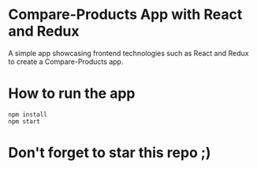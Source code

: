 # Compare-Products App with React and Redux

A simple app showcasing frontend technologies such as React and Redux to create a Compare-Products app.<br/>

# How to run the app

    npm install
    npm start
    
    

# Don't forget to star this repo ;)
